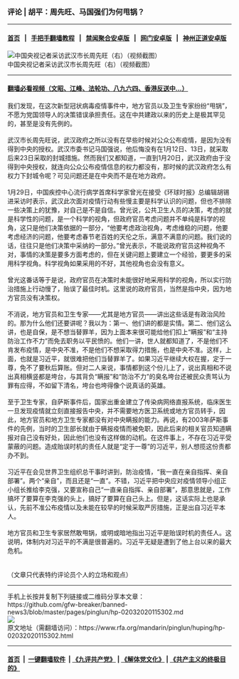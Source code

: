 ### 评论 | 胡平：周先旺、马国强们为何甩锅？
------------------------

#### [首页](https://github.com/gfw-breaker/banned-news3/blob/master/README.md) &nbsp;&nbsp;|&nbsp;&nbsp; [手把手翻墙教程](https://github.com/gfw-breaker/guides/wiki) &nbsp;&nbsp;|&nbsp;&nbsp; [禁闻聚合安卓版](https://github.com/gfw-breaker/bn-android) &nbsp;&nbsp;|&nbsp;&nbsp; [网门安卓版](https://github.com/oGate2/oGate) &nbsp;&nbsp;|&nbsp;&nbsp; [神州正道安卓版](https://github.com/SzzdOgate/update) 



<div id="headerimg">
 <img alt="中国央视记者采访武汉市长周先旺（右）（视频截图）" src="https://www.rfa.org/mandarin/yataibaodao/huanjing/jt-01272020104336.html/0127o.jpg/image" title="中国央视记者采访武汉市长周先旺（右）（视频截图）"/>
 <div id="headerimgcontents">
  <div id="headerimgcaption">
   <span>
    中国央视记者采访武汉市长周先旺（右）（视频截图）
   </span>
   <!-- zoomattribute -->
  </div>
  <!-- headerimgcaption -->
 </div>
 <!-- headerimagecontents -->
</div>

<hr/>


#### [翻墙必看视频（文昭、江峰、法轮功、八九六四、香港反送中...）](http://167.172.214.107/home.html)

<div id="storytext">
 <div>
  <div class="slot_header">
  </div>
 </div>
 <p>
  我们发现，在这次新型冠状病毒疫情事件中，地方官员以及卫生专家纷纷“甩锅”，不愿为党国领导人的决策错误承担责任。这在中共建政以来的历史上是极其罕见的，甚至是没有先例的。
  <br/>
  <br/>
  武汉市长周先旺说，武汉政府之所以没有在早些时候对公众公布疫情，是因为没有得到中央的授权。武汉市委书记马国强说，他后悔没有在1月12日、13日，就采取后来23日采取的封城措施。然而我们又都知道，一直到1月20日，武汉政府由于没得到中央授权，就连向公众公布疫情信息的权力都没有，那时候的武汉政府怎么有权力下封城令呢？可见问题还是在中央而不是在地方政府。
  <br/>
  <br/>
  1月29日，中国疾控中心流行病学首席科学家曾光在接受《环球时报》总编辑胡锡进采访时表示，武汉此次面对疫情行动有些慢主要是科学认识的问题，但也不排除一些决策上的犹豫，对自己是不是自信。曾光说，公共卫生人员的决策，考虑的就是科学性的问题，是一个科学的视角，但政府官员考虑问题并不单纯是科学的视角，这只是他们决策依据的一部分，“他要考虑政治视角，考虑维稳的问题，他要考虑经济的问题，他要考虑春节老百姓的天伦之乐，满意不满意的问题。我们说的话，往往只是他们决策中采纳的一部分。”曾光表示，不能说政府官员这种视角不对，事情的决策是要多方面考虑的，但在关键问题上要建立一个经验，要更多的采用科学视角。科学视角如果采用的不好，其他视角也会没有意义。
  <br/>
  <br/>
  曾光这番话等于是说，政府官员在决策时未能很好地采用科学的视角，所以实行防治措施上行动慢了，贻误了最佳时机。这里说的政府官员，当然是指中央，因为地方官员没有决策权。
  <br/>
  <br/>
  不消说，地方官员和卫生专家——尤其是地方官员——讲出这些话是有政治风险的。那为什么他们还要讲呢？我以为：第一、他们讲的都是实情。第二、他们这么讲，也是自保，是不想当替罪羊，因为上面本来很可能给他们扣上“瞒报”和“主持防治工作不力”而免去职务以平民愤的。他们一讲，世人就都知道了，不是他们不肯发布疫情，是中央不准，不是他们不想采取得力措施，也是中央不准。这样，上面，也就是习近平，就很难把他们当替罪羊了。如果习近平继续大权在握，定于一尊，免不了要秋后算账。但对二人来说，事情都到这个份儿上了，说出真相和不说出真相横竖都是垮台，与其背负“瞒报”和“防治不力”的臭名垮台还被民众责骂认为罪有应得，不如留下清名，垮台也垮得像个说真话的英雄。
  <br/>
  <br/>
  至于卫生专家，自萨斯事件后，国家出重金建立了传染病网络直报系统，临床医生一旦发现疫情就立刻直接报告中央，并不需要地方医卫系统或地方官员转手，因此，地方官员和地方卫生专家都没有对中央瞒报的能力。再说，有2003年萨斯事件的先例，当时的卫生部长就由于瞒报疫情而被免职，因此后来的相关官员知道瞒报对自己没有好处，因此他们也没有这样做的动机。在这件事上，不存在习近平受蒙蔽的问题。造成贻误时机的责任人就是“定于一尊”的习近平，别人想揽这份责都办不到。
  <br/>
  <br/>
  习近平在会见世界卫生组织总干事时讲到，防治疫情，“我一直在亲自指挥、亲自部署”。两个“亲自”，而且还是“一直”。不错，习近平把中央应对疫情领导小组正小组长推给李克强，又要宣称自己“一直亲自指挥、亲自部署”，那意思就是，工作搞坏了要算在李克强的头上，搞好了要算在自己头上。但是，这话实际上也是承认，先前不准公布疫情以及未能在较早的时候采取严厉措施，正是出自习近平本人。
  <br/>
  <br/>
  地方官员和卫生专家居然敢甩锅，或明或暗地指出习近平是贻误时机的责任人。这说明，体制内对习近平的不满是很普遍的。习近平无疑是遭到了他上台以来的最大危机。
  <br/>
  <br/>
  <br/>
  （文章只代表特约评论员个人的立场和观点）
 </p>
</div>

<hr/>
手机上长按并复制下列链接或二维码分享本文章：<br/>
https://github.com/gfw-breaker/banned-news3/blob/master/pages/pinglun/hp-02032020115302.md <br/>
<a href='https://github.com/gfw-breaker/banned-news3/blob/master/pages/pinglun/hp-02032020115302.md'><img src='https://github.com/gfw-breaker/banned-news3/blob/master/pages/pinglun/hp-02032020115302.md.png'/></a> <br/>
原文地址（需翻墙访问）：https://www.rfa.org/mandarin/pinglun/huping/hp-02032020115302.html


------------------------
#### [首页](https://github.com/gfw-breaker/banned-news3/blob/master/README.md) &nbsp;|&nbsp; [一键翻墙软件](https://github.com/gfw-breaker/nogfw/blob/master/README.md) &nbsp;| [《九评共产党》](https://github.com/gfw-breaker/9ping.md/blob/master/README.md#九评之一评共产党是什么) | [《解体党文化》](https://github.com/gfw-breaker/jtdwh.md/blob/master/README.md) | [《共产主义的终极目的》](https://github.com/gfw-breaker/gczydzjmd.md/blob/master/README.md)


<img src='http://gfw-breaker.win/banned-news3/pages/pinglun/hp-02032020115302.md' width='0px' height='0px'/>